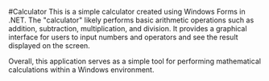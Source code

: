 #Calculator
This is a simple calculator created using Windows Forms in .NET.
The "calculator" likely performs basic arithmetic operations such as addition, subtraction, multiplication, and division. It provides a graphical interface for users to input numbers and operators and see the result displayed on the screen.

Overall, this application serves as a simple tool for performing mathematical calculations within a Windows environment.
